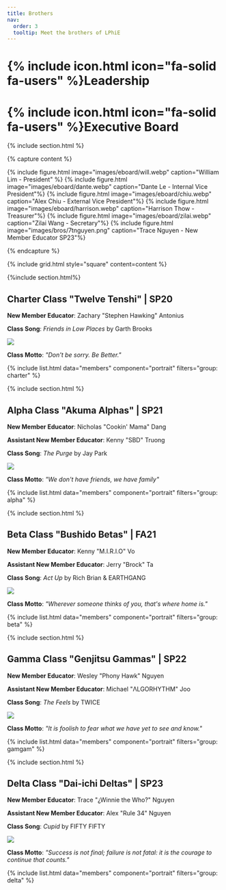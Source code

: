 ```yaml
---
title: Brothers
nav:
  order: 3
  tooltip: Meet the brothers of LPhiE
---
```

<!--
<button onclick="scrollToClass('charter')">Scroll to Charter Class</button>
debug only to scroll to prefered position
-->
# {% include icon.html icon="fa-solid fa-users" %}Leadership

# {% include icon.html icon="fa-solid fa-users" %}Executive Board

{% include section.html %}

{% capture content %}

{% include figure.html image="images/eboard/will.webp" caption="William Lim - President" %}
{% include figure.html image="images/eboard/dante.webp" caption="Dante Le - Internal Vice President"%}
{% include figure.html image="images/eboard/chiu.webp" caption="Alex Chiu - External Vice President"%}
{% include figure.html image="images/eboard/harrison.webp" caption="Harrison Thow - Treasurer"%}
{% include figure.html image="images/eboard/zilai.webp" caption="Zilai Wang - Secretary"%}
{% include figure.html image="images/bros/7tnguyen.png" caption="Trace Nguyen - New Member Educator SP23"%}


{% endcapture %}

{% include grid.html style="square" content=content %}

{%include section.html%} 
## Charter Class "Twelve Tenshi" | SP20

**New Member Educator**: Zachary "Stephen Hawking" Antonius

**Class Song**: _Friends in Low Places_ by Garth Brooks 

![](https://open.spotify.com/track/0TErIsJMsMCN01oGH7tiAh?si=22cab197df5340a0)

**Class Motto**: _"Don't be sorry. Be Better."_


{% include list.html data="members" component="portrait" filters="group: charter" %}

{% include section.html %}

## Alpha Class "Akuma Alphas" | SP21

**New Member Educator**: Nicholas "Cookin' Mama" Dang

**Assistant New Member Educator**: Kenny "SBD" Truong

**Class Song**: _The Purge_ by Jay Park 

![](https://open.spotify.com/track/1AImhVnSRsY4svcZRAtE5l?si=3114240e97244dcc)

**Class Motto**: _"We don't have friends, we have family"_

{% include list.html data="members" component="portrait" filters="group: alpha" %}

{% include section.html %}


## Beta Class "Bushido Betas" | FA21

**New Member Educator**: Kenny "M.I.R.I.O" Vo

**Assistant New Member Educator**: Jerry "Brock" Ta

**Class Song**: _Act Up_ by Rich Brian & EARTHGANG 

![](https://open.spotify.com/track/36Ajx3OHw1qOAjS4tJs38V?si=020b2f65eed34701)

**Class Motto**: _"Wherever someone thinks of you, that's where home is."_

{% include list.html data="members" component="portrait" filters="group: beta" %}

{% include section.html %}

## Gamma Class "Genjitsu Gammas" | SP22

**New Member Educator**: Wesley "Phony Hawk" Nguyen

**Assistant New Member Educator**: Michael "ΛLGORHYTHM" Joo

**Class Song**: _The Feels_ by TWICE 

![](https://open.spotify.com/track/1XyzcGhmO7iUamSS94XfqY?si=69da87a009bc4830)

**Class Motto**: _"It is foolish to fear what we have yet to see and know."_

{% include list.html data="members" component="portrait" filters="group: gamgam" %}

{% include section.html %}



## Delta Class "Dai-ichi Deltas" | SP23

**New Member Educator**: Trace "¿Winnie the Who?" Nguyen

**Assistant New Member Educator**: Alex "Rule 34" Nguyen

**Class Song**: _Cupid_ by FIFTY FIFTY 

![](https://open.spotify.com/track/5mg3VB3Qh7jcR5kAAC4DSV?si=ade3e6aba87b40c9)

**Class Motto**: _"Success is not final; failure is not fatal: it is the courage to continue that counts."_

{% include list.html data="members" component="portrait" filters="group: delta" %}

<script src = "_scripts/scroll.js"></script>